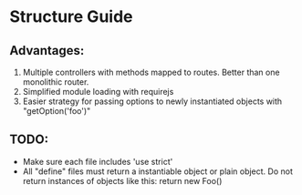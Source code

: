 # Structure Guide

## Advantages:
1. Multiple controllers with methods mapped to routes. Better than one monolithic router.
2. Simplified module loading with requirejs
3. Easier strategy for passing options to newly instantiated objects with "getOption('foo')"

## TODO:

* Make sure each file includes 'use strict'
* All "define" files must return a instantiable object or plain object. Do not return instances of objects like this: 
  return new Foo() 